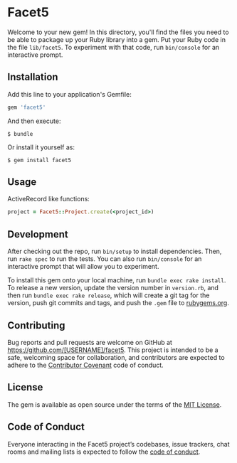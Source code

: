 # Facet5

Welcome to your new gem! In this directory, you'll find the files you need to be able to package up your Ruby library into a gem. Put your Ruby code in the file `lib/facet5`. To experiment with that code, run `bin/console` for an interactive prompt.


## Installation

Add this line to your application's Gemfile:

```ruby
gem 'facet5'
```

And then execute:

    $ bundle

Or install it yourself as:

    $ gem install facet5

## Usage

ActiveRecord like functions:

```ruby
project = Facet5::Project.create(<project_id>)
```

## Development

After checking out the repo, run `bin/setup` to install dependencies. Then, run `rake spec` to run the tests. You can also run `bin/console` for an interactive prompt that will allow you to experiment.

To install this gem onto your local machine, run `bundle exec rake install`. To release a new version, update the version number in `version.rb`, and then run `bundle exec rake release`, which will create a git tag for the version, push git commits and tags, and push the `.gem` file to [rubygems.org](https://rubygems.org).

## Contributing

Bug reports and pull requests are welcome on GitHub at https://github.com/[USERNAME]/facet5. This project is intended to be a safe, welcoming space for collaboration, and contributors are expected to adhere to the [Contributor Covenant](http://contributor-covenant.org) code of conduct.

## License

The gem is available as open source under the terms of the [MIT License](https://opensource.org/licenses/MIT).

## Code of Conduct

Everyone interacting in the Facet5 project’s codebases, issue trackers, chat rooms and mailing lists is expected to follow the [code of conduct](https://github.com/[USERNAME]/facet5/blob/master/CODE_OF_CONDUCT.md).
